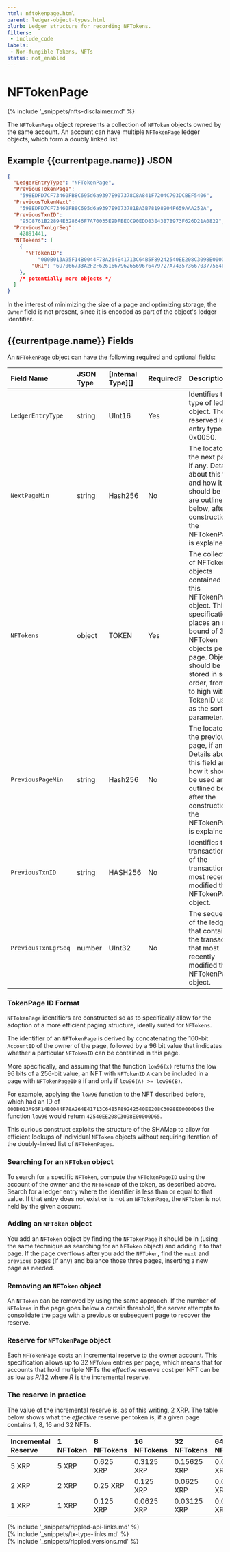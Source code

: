 ```yaml
---
html: nftokenpage.html
parent: ledger-object-types.html
blurb: Ledger structure for recording NFTokens.
filters:
 - include_code
labels:
 - Non-fungible Tokens, NFTs
status: not_enabled
---
```

# NFTokenPage
{% include '_snippets/nfts-disclaimer.md' %}

The `NFTokenPage` object represents a collection of `NFToken` objects owned by the same account. An account can have multiple `NFTokenPage` ledger objects, which form a doubly linked list.

## Example {{currentpage.name}} JSON

```json
{
  "LedgerEntryType": "NFTokenPage",
  "PreviousTokenPage":
    "598EDFD7CF73460FB8C695d6a9397E907378C8A841F7204C793DCBEF5406",
  "PreviousTokenNext":
    "598EDFD7CF73460FB8C695d6a9397E9073781BA3B78198904F659AAA252A",
  "PreviousTxnID":
    "95C8761B22894E328646F7A70035E9DFBECC90EDD83E43B7B973F626D21A0822",
  "PreviousTxnLgrSeq":
    42891441,
  "NFTokens": [
    {
      "NFTokenID":
          "000B013A95F14B0044F78A264E41713C64B5F89242540EE208C3098E00000D65",
        "URI": "697066733A2F2F62616679626569676479727A74357366703775646D37687537367568377932366E6634646675796C71616266336F636C67747179353566627A6469"
    },
    /* potentially more objects */
  ]
}
```



In the interest of minimizing the size of a page and optimizing storage, the `Owner` field is not present, since it is encoded as part of the object's ledger identifier.


## {{currentpage.name}} Fields

An `NFTokenPage` object can have the following required and optional fields:


| Field Name          | JSON Type | [Internal Type][] | Required? | Description |
|:--------------------|:----------|:------------------|:----------|:------------|
| `LedgerEntryType`   | string    | UInt16            | Yes       | Identifies the type of ledger object. The reserved ledger entry type is 0x0050.|
| `NextPageMin`       | string    | Hash256           | No        | The locator of the next page, if any. Details about this field and how it should be used are outlined below, after the construction of the NFTokenPageID is explained.|
| `NFTokens`          | object    | TOKEN             | Yes       | The collection of NFToken objects contained in this NFTokenPage object. This specification places an upper bound of 32 NFToken objects per page. Objects should be stored in sorted order, from low to high with the TokenID used as the sorting parameter.|
| `PreviousPageMin`   | string    | Hash256           | No        | The locator of the previous page, if any. Details about this field and how it should be used are outlined below, after the construction of the NFTokenPageID is explained.|
| `PreviousTxnID`     | string    | HASH256           | No        | Identifies the transaction ID of the transaction that most recently modified this NFTokenPage object.|
| `PreviousTxnLgrSeq` | number    | UInt32            | No        | The sequence of the ledger that contains the transaction that most recently modified this NFTokenPage object.|


### TokenPage ID Format

`NFTokenPage` identifiers are constructed so as to specifically allow for the adoption of a more efficient paging structure, ideally suited for `NFTokens`.

The identifier of an `NFTokenPage` is derived by concatenating the 160-bit `AccountID` of the owner of the page, followed by a 96 bit value that indicates whether a particular `NFTokenID` can be contained in this page.

More specifically, and assuming that the function `low96(x)` returns the low 96 bits of a 256-bit value, an NFT with `NFTokenID` `A` can be included in a page with `NFTokenPageID` `B` if and only if `low96(A) >= low96(B)`.

For example, applying the `low96` function to the NFT described before, which had an ID of `000B013A95F14B0044F78A264E41713C64B5F89242540EE208C3098E00000D65` the function `low96` would return `42540EE208C3098E00000D65`.

This curious construct exploits the structure of the SHAMap to allow for efficient lookups of individual `NFToken` objects without requiring iteration of the doubly-linked list of `NFTokenPages`.


### Searching for an `NFToken` object

To search for a specific `NFToken`, compute the `NFTokenPageID` using the account of the owner and the `NFTokenID` of the token, as described above. Search for a ledger entry where the identifier is less than or equal to that value. If that entry does not exist or is not an `NFTokenPage`, the `NFToken` is not held by the given account.


### Adding an `NFToken` object

You add an `NFToken` object by finding the `NFTokenPage` it should be in (using the same technique as searching for an `NFToken` object) and adding it to that page. If the page overflows after you add the `NFToken`, find the `next` and `previous` pages (if any) and balance those three pages, inserting a new page as needed.


### Removing an `NFToken` object

An `NFToken` can be removed by using the same approach. If the number of `NFTokens` in the page goes below a certain threshold, the server attempts to consolidate the page with a previous or subsequent page to recover the reserve.


### Reserve for `NFTokenPage` object

Each `NFTokenPage` costs an incremental reserve to the owner account. This specification allows up to 32 `NFToken` entries per page, which means that for accounts that hold multiple NFTs the _effective_ reserve cost per NFT can be as low as _R_/32 where _R_ is the incremental reserve.


### The reserve in practice

The value of the incremental reserve is, as of this writing, 2 XRP. The table below shows what the _effective_ reserve per token is, if a given page contains 1, 8, 16 and 32 NFTs.


| Incremental Reserve | 1 NFToken | 8 NFTokens | 16 NFTokens | 32 NFTokens | 64 NFTokens |
|:--------------------|:----------|:-----------|:------------|:------------|:------------|
| 5 XRP               | 5 XRP     | 0.625 XRP  | 0.3125 XRP  | 0.15625 XRP | 0.07812 XRP |
| 2 XRP               | 2 XRP     | 0.25 XRP   | 0.125 XRP   | 0.0625 XRP  | 0.03125 XRP |
| 1 XRP               | 1 XRP     | 0.125 XRP  | 0.0625 XRP  | 0.03125 XRP | 0.01562 XRP |

<!--{# common link defs #}-->
{% include '_snippets/rippled-api-links.md' %}			
{% include '_snippets/tx-type-links.md' %}			
{% include '_snippets/rippled_versions.md' %}
